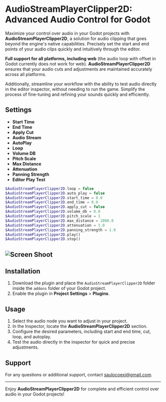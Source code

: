 # AudioStreamPlayerClipper2D: Advanced Audio Control for Godot

Maximize your control over audio in your Godot projects with **AudioStreamPlayerClipper2D**, a solution for audio clipping that goes beyond the engine's native capabilities. Precisely set the start and end points of your audio clips quickly and intuitively through the editor.

**Full support for all platforms, including web** (the audio loop with offset in Godot currently does not work for web). **AudioStreamPlayerClipper2D** ensures that your audio cuts and adjustments are maintained accurately across all platforms.

Additionally, streamline your workflow with the ability to test audio directly in the editor inspector, without needing to run the game. Simplify the process of fine-tuning and refining your sounds quickly and efficiently.

## Settings

- **Start Time**
- **End Time**
- **Apply Cut**
- **Audio Stream**
- **AutoPlay**
- **Loop**
- **Volume DB**
- **Pitch Scale**
- **Max Distance**
- **Attenuation**
- **Panning Strength**
- **Editor Play Test**

```php
$AudioStreamPlayerClipper2D.loop = false
$AudioStreamPlayerClipper2D.auto_play = false
$AudioStreamPlayerClipper2D.start_time = 0.0
$AudioStreamPlayerClipper2D.end_time = 0.0
$AudioStreamPlayerClipper2D.apply_cut = false
$AudioStreamPlayerClipper2D.volume_db = 0.0
$AudioStreamPlayerClipper2D.pitch_scale = 1
$AudioStreamPlayerClipper2D.max_distance = 2000.0
$AudioStreamPlayerClipper2D.attenuation = 1.0
$AudioStreamPlayerClipper2D.panning_strength = 1.0
$AudioStreamPlayerClipper2D.play()
$AudioStreamPlayerClipper2D.stop()
```

## ![Screen Shoot](screen_shoot_1.png)

## Installation

1. Download the plugin and place the `AudioStreamPlayerClipper2D` folder inside the `addons` folder of your Godot project.
2. Enable the plugin in **Project Settings** > **Plugins**.

## Usage

1. Select the audio node you want to adjust in your project.
2. In the Inspector, locate the **AudioStreamPlayerClipper2D** section.
3. Configure the desired parameters, including start and end time, cut, loop, and autoplay.
4. Test the audio directly in the inspector for quick and precise adjustments.

## Support

For any questions or additional support, contact [saulocoexi@gmail.com](mailto:saulocoexi@gmail.com).

---

Enjoy **AudioStreamPlayerClipper2D** for complete and efficient control over audio in your Godot projects!
